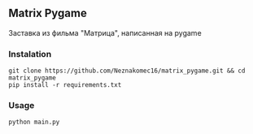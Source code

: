 ## Matrix Pygame

Заставка из фильма "Матрица", написанная на pygame

### Instalation

```
git clone https://github.com/Neznakomec16/matrix_pygame.git && cd matrix_pygame
pip install -r requirements.txt
```

### Usage

`python main.py`

